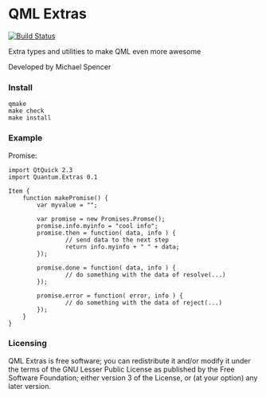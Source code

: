 QML Extras
==========

[![Build Status](https://travis-ci.org/papyros/qml-extras.svg)](https://travis-ci.org/papyros/qml-extras)

Extra types and utilities to make QML even more awesome

Developed by Michael Spencer

### Install ###

```
qmake
make check
make install
```

### Example ###

Promise:
```
import QtQuick 2.3
import Quantum.Extras 0.1

Item {
    function makePromise() {
        var myvalue = "";

        var promise = new Promises.Promse();
        promise.info.myinfo = "cool info";
        promise.then = function( data, info ) {
                // send data to the next step
                return info.myinfo + " " + data;
        });

        promise.done = function( data, info ) {
                // do something with the data of resolve(...)
        });

        promise.error = function( error, info ) {
                // do something with the data of reject(...)
        });
    }
}

```


### Licensing ###

QML Extras is free software; you can redistribute it and/or modify it under the terms of the GNU Lesser Public License as published by the Free Software Foundation; either version 3 of the License, or (at your option) any later version.
